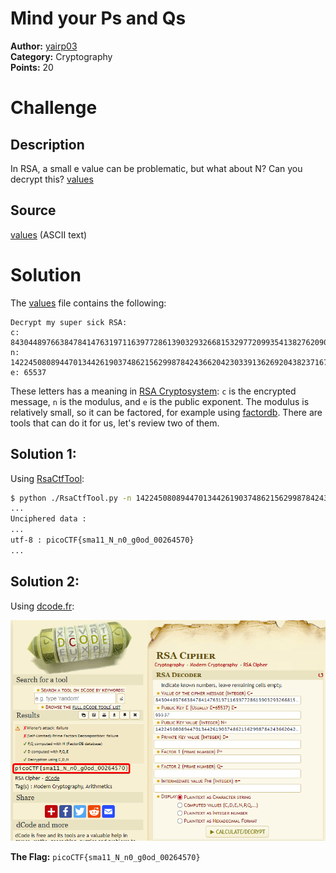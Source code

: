# Mind your Ps and Qs

**Author:** [yairp03](https://github.com/yairp03)  
**Category:** Cryptography  
**Points:** 20

# Challenge

## Description

In RSA, a small e value can be problematic, but what about N? Can you decrypt this? [values](./values)

## Source

[values](./values) (ASCII text)

# Solution

The [values](./values) file contains the following:

```
Decrypt my super sick RSA:
c: 843044897663847841476319711639772861390329326681532977209935413827620909782846667
n: 1422450808944701344261903748621562998784243662042303391362692043823716783771691667
e: 65537
```

These letters has a meaning in [RSA Cryptosystem](https://en.wikipedia.org/wiki/RSA_(cryptosystem)): `c` is the encrypted message, `n` is the modulus, and `e` is the public exponent. The modulus is relatively small, so it can be factored, for example using [factordb](http://factordb.com/). There are tools that can do it for us, let's review two of them.

## Solution 1:

Using [RsaCtfTool](https://github.com/RsaCtfTool/RsaCtfTool):

```bash
$ python ./RsaCtfTool.py -n 1422450808944701344261903748621562998784243662042303391362692043823716783771691667 -e 65537 --uncipher 843044897663847841476319711639772861390329326681532977209935413827620909782846667
...
Unciphered data :
...
utf-8 : picoCTF{sma11_N_n0_g0od_00264570}
...
```

## Solution 2:

Using [dcode.fr](https://www.dcode.fr/rsa-cipher):

![dcode.fr](./dcode.fr.png)

**The Flag:** `picoCTF{sma11_N_n0_g0od_00264570}`
